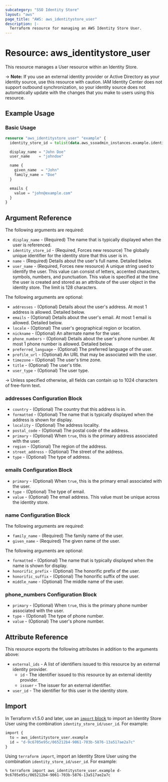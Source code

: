 ```yaml
---
subcategory: "SSO Identity Store"
layout: "aws"
page_title: "AWS: aws_identitystore_user"
description: |-
  Terraform resource for managing an AWS Identity Store User.
---
```


# Resource: aws_identitystore_user

This resource manages a User resource within an Identity Store.

-> **Note:** If you use an external identity provider or Active Directory as your identity source,
use this resource with caution. IAM Identity Center does not support outbound synchronization,
so your identity source does not automatically update with the changes that you make to
users using this resource.

## Example Usage

### Basic Usage

```terraform
resource "aws_identitystore_user" "example" {
  identity_store_id = tolist(data.aws_ssoadmin_instances.example.identity_store_ids)[0]

  display_name = "John Doe"
  user_name    = "johndoe"

  name {
    given_name  = "John"
    family_name = "Doe"
  }

  emails {
    value = "john@example.com"
  }
}
```

## Argument Reference

The following arguments are required:

* `display_name` - (Required) The name that is typically displayed when the user is referenced.
* `identity_store_id` - (Required, Forces new resource) The globally unique identifier for the identity store that this user is in.
* `name` - (Required) Details about the user's full name. Detailed below.
* `user_name` - (Required, Forces new resource) A unique string used to identify the user. This value can consist of letters, accented characters, symbols, numbers, and punctuation. This value is specified at the time the user is created and stored as an attribute of the user object in the identity store. The limit is 128 characters.

The following arguments are optional:

* `addresses` - (Optional) Details about the user's address. At most 1 address is allowed. Detailed below.
* `emails` - (Optional) Details about the user's email. At most 1 email is allowed. Detailed below.
* `locale` - (Optional) The user's geographical region or location.
* `nickname` - (Optional) An alternate name for the user.
* `phone_numbers` - (Optional) Details about the user's phone number. At most 1 phone number is allowed. Detailed below.
* `preferred_language` - (Optional) The preferred language of the user.
* `profile_url` - (Optional) An URL that may be associated with the user.
* `timezone` - (Optional) The user's time zone.
* `title` - (Optional) The user's title.
* `user_type` - (Optional) The user type.

-> Unless specified otherwise, all fields can contain up to 1024 characters of free-form text.

### addresses Configuration Block

* `country` - (Optional) The country that this address is in.
* `formatted` - (Optional) The name that is typically displayed when the address is shown for display.
* `locality` - (Optional) The address locality.
* `postal_code` - (Optional) The postal code of the address.
* `primary` - (Optional) When `true`, this is the primary address associated with the user.
* `region` - (Optional) The region of the address.
* `street_address` - (Optional) The street of the address.
* `type` - (Optional) The type of address.

### emails Configuration Block

* `primary` - (Optional) When `true`, this is the primary email associated with the user.
* `type` - (Optional) The type of email.
* `value` - (Optional) The email address. This value must be unique across the identity store.

### name Configuration Block

The following arguments are required:

* `family_name` - (Required) The family name of the user.
* `given_name` - (Required) The given name of the user.

The following arguments are optional:

* `formatted` - (Optional) The name that is typically displayed when the name is shown for display.
* `honorific_prefix` - (Optional) The honorific prefix of the user.
* `honorific_suffix` - (Optional) The honorific suffix of the user.
* `middle_name` - (Optional) The middle name of the user.

### phone_numbers Configuration Block

* `primary` - (Optional) When `true`, this is the primary phone number associated with the user.
* `type` - (Optional) The type of phone number.
* `value` - (Optional) The user's phone number.

## Attribute Reference

This resource exports the following attributes in addition to the arguments above:

* `external_ids` - A list of identifiers issued to this resource by an external identity provider.
    * `id` - The identifier issued to this resource by an external identity provider.
    * `issuer` - The issuer for an external identifier.
* `user_id` - The identifier for this user in the identity store.

## Import

In Terraform v1.5.0 and later, use an [`import` block](https://developer.hashicorp.com/terraform/language/import) to import an Identity Store User using the combination `identity_store_id/user_id`. For example:

```terraform
import {
  to = aws_identitystore_user.example
  id = "d-9c6705e95c/065212b4-9061-703b-5876-13a517ae2a7c"
}
```

Using `terraform import`, import an Identity Store User using the combination `identity_store_id/user_id`. For example:

```console
% terraform import aws_identitystore_user.example d-9c6705e95c/065212b4-9061-703b-5876-13a517ae2a7c
```
